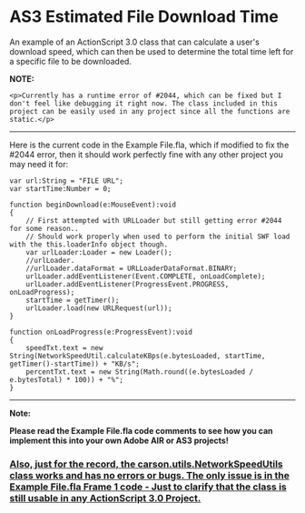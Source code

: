 # AS3 Estimated File Download Time

 An example of an ActionScript 3.0 class that can calculate a user's download speed, which can then be used to determine the total time left for a specific file to be downloaded.

<b>NOTE:</b>

```<p>Currently has a runtime error of #2044, which can be fixed but I don't feel like debugging it right now. The class included in this project can be easily used in any project since all the functions are static.</p>```

-----

Here is the current code in the Example File.fla, which if modified to fix the #2044 error, then it should work perfectly fine with any other project you may need it for:

```AS3
var url:String = "FILE URL";
var startTime:Number = 0;

function beginDownload(e:MouseEvent):void
{
	// First attempted with URLLoader but still getting error #2044 for some reason..
	// Should work properly when used to perform the initial SWF load with the this.loaderInfo object though.
	var urlLoader:Loader = new Loader();
	//urlLoader.
	//urlLoader.dataFormat = URLLoaderDataFormat.BINARY;
	urlLoader.addEventListener(Event.COMPLETE, onLoadComplete);
	urlLoader.addEventListener(ProgressEvent.PROGRESS, onLoadProgress);
	startTime = getTimer();
	urlLoader.load(new URLRequest(url));
}

function onLoadProgress(e:ProgressEvent):void
{
	speedTxt.text = new String(NetworkSpeedUtil.calculateKBps(e.bytesLoaded, startTime, getTimer()-startTime)) + "KB/s";
	percentTxt.text = new String(Math.round((e.bytesLoaded / e.bytesTotal) * 100)) + "%";
}
```

-----

<b>Note:</b>
<p><b>Please read the Example File.fla code comments to see how you can implement this into your own Adobe AIR or AS3 projects!</b></p>

<h3><b><u>Also, just for the record, the carson.utils.NetworkSpeedUtils class works and has no errors or bugs. The only issue is in the Example File.fla Frame 1 code - Just to clarify that the class is still usable in any ActionScript 3.0 Project.</u></b></h3>
